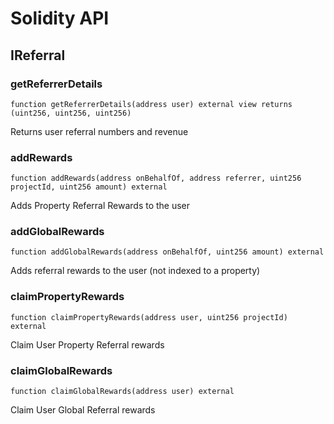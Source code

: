 # Solidity API

## IReferral

### getReferrerDetails

```solidity
function getReferrerDetails(address user) external view returns (uint256, uint256, uint256)
```

Returns user referral numbers and revenue

### addRewards

```solidity
function addRewards(address onBehalfOf, address referrer, uint256 projectId, uint256 amount) external
```

Adds Property Referral Rewards to the user

### addGlobalRewards

```solidity
function addGlobalRewards(address onBehalfOf, uint256 amount) external
```

Adds referral rewards to the user (not indexed to a property)

### claimPropertyRewards

```solidity
function claimPropertyRewards(address user, uint256 projectId) external
```

Claim User Property Referral rewards

### claimGlobalRewards

```solidity
function claimGlobalRewards(address user) external
```

Claim User Global Referral rewards

